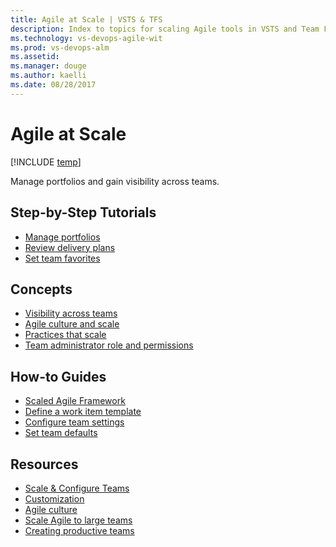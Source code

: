 ```yaml
---
title: Agile at Scale | VSTS & TFS
description: Index to topics for scaling Agile tools in VSTS and Team Foundation Server (TFS)  
ms.technology: vs-devops-agile-wit
ms.prod: vs-devops-alm
ms.assetid: 
ms.manager: douge
ms.author: kaelli
ms.date: 08/28/2017
---
```


# Agile at Scale  

[!INCLUDE [temp](../_shared/version-vsts-tfs-all-versions.md)]

Manage portfolios and gain visibility across teams. 

## Step-by-Step Tutorials

- [Manage portfolios](portfolio-management.md)
- [Review delivery plans](review-team-plans.md) 
- [Set team favorites](/vsts/collaborate/set-favorites?toc=/vsts/work/scale/toc.json&bc=/vsts/work/scale/breadcrumb/toc.json)  

## Concepts 
       
- [Visibility across teams](visibility-across-teams.md)   
- [Agile culture and scale](agile-culture.md)   
- [Practices that scale](practices-that-scale.md)  
- [Team administrator role and permissions](team-administrator-permissions.md)

## How-to Guides
- [Scaled Agile Framework](scaled-agile-framework.md)   
- [Define a work item template](/vsts/work/backlogs/work-item-template?toc=/vsts/work/scale/toc.json&bc=/vsts/work/scale/breadcrumb/toc.json)
- [Configure team settings](manage-team-assets.md) 
- [Set team defaults](set-team-defaults.md) 


## Resources  
- [Scale & Configure Teams](../../teams/index.md)
- [Customization](../customize/index.md)
- [Agile culture](https://www.visualstudio.com/learn/agile-culture/)  
- [Scale Agile to large teams](https://www.visualstudio.com/learn/scale-agile-large-teams/)  
- [Creating productive teams](https://www.visualstudio.com/learn/productive-teams/)    
